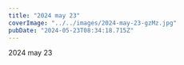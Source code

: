 ```yaml
---
title: "2024 may 23"
coverImage: "../../images/2024-may-23-gzMz.jpg"
pubDate: "2024-05-23T08:34:18.715Z"
---
```


2024 may 23
